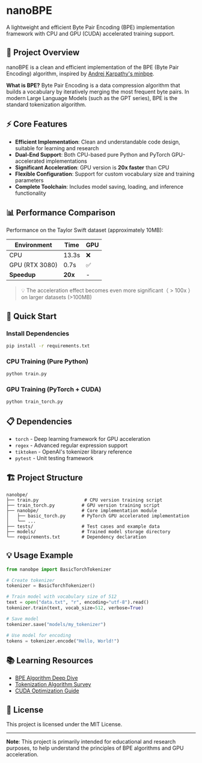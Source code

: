 # nanoBPE

A lightweight and efficient Byte Pair Encoding (BPE) implementation framework with CPU and GPU (CUDA) accelerated training support.

## 📌 Project Overview

nanoBPE is a clean and efficient implementation of the BPE (Byte Pair Encoding) algorithm, inspired by [Andrej Karpathy's minbpe](https://github.com/karpathy/minbpe).

**What is BPE?** Byte Pair Encoding is a data compression algorithm that builds a vocabulary by iteratively merging the most frequent byte pairs. In modern Large Language Models (such as the GPT series), BPE is the standard tokenization algorithm.

## ⚡ Core Features

- **Efficient Implementation**: Clean and understandable code design, suitable for learning and research
- **Dual-End Support**: Both CPU-based pure Python and PyTorch GPU-accelerated implementations
- **Significant Acceleration**: GPU version is **20x faster** than CPU
- **Flexible Configuration**: Support for custom vocabulary size and training parameters
- **Complete Toolchain**: Includes model saving, loading, and inference functionality

## 📊 Performance Comparison

Performance on the Taylor Swift dataset (approximately 10MB):

| Environment | Time | GPU | 
|-------------|------|------|
| CPU | 13.3s | ❌ |
| GPU (RTX 3080) | 0.7s | ✅ |
| **Speedup** | **20x** | - |

> 💡 The acceleration effect becomes even more significant（ > 100x ） on larger datasets (>100MB)

## 🚀 Quick Start

### Install Dependencies

```bash
pip install -r requirements.txt
```

### CPU Training (Pure Python)

```bash
python train.py
```

### GPU Training (PyTorch + CUDA)

```bash
python train_torch.py
```

## 📋 Dependencies

- `torch` - Deep learning framework for GPU acceleration
- `regex` - Advanced regular expression support
- `tiktoken` - OpenAI's tokenizer library reference
- `pytest` - Unit testing framework

## 🏗️ Project Structure

```
nanobpe/
├── train.py                 # CPU version training script
├── train_torch.py          # GPU version training script
├── nanobpe/                # Core implementation module
│   ├── basic_torch.py      # PyTorch GPU accelerated implementation
│   └── ...
├── tests/                  # Test cases and example data
├── models/                 # Trained model storage directory
└── requirements.txt        # Dependency declaration
```

## 💡 Usage Example

```python
from nanobpe import BasicTorchTokenizer

# Create tokenizer
tokenizer = BasicTorchTokenizer()

# Train model with vocabulary size of 512
text = open("data.txt", "r", encoding="utf-8").read()
tokenizer.train(text, vocab_size=512, verbose=True)

# Save model
tokenizer.save("models/my_tokenizer")

# Use model for encoding
tokens = tokenizer.encode("Hello, World!")
```

## 📚 Learning Resources

- [BPE Algorithm Deep Dive](https://github.com/karpathy/minbpe)
- [Tokenization Algorithm Survey](https://huggingface.co/docs/transformers/tokenizer_summary)
- [CUDA Optimization Guide](https://docs.nvidia.com/cuda/)

## 📝 License

This project is licensed under the MIT License.

---

**Note**: This project is primarily intended for educational and research purposes, to help understand the principles of BPE algorithms and GPU acceleration.